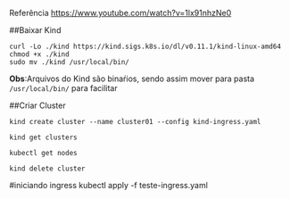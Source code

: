 Referência
https://www.youtube.com/watch?v=1lx91nhzNe0


##Baixar Kind
```
curl -Lo ./kind https://kind.sigs.k8s.io/dl/v0.11.1/kind-linux-amd64
chmod +x ./kind
sudo mv ./kind /usr/local/bin/
```
**Obs**:Arquivos do Kind são binaŕios, sendo assim mover para pasta `/usr/local/bin/` para facilitar

##Criar Cluster
```
kind create cluster --name cluster01 --config kind-ingress.yaml
```

```
kind get clusters
```

```
kubectl get nodes
```

```
kind delete cluster
```




#iniciando ingress
kubectl apply -f teste-ingress.yaml